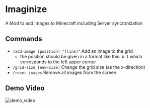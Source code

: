 # Imaginize 

A Mod to add images to Minecraft including Server syncronization

## Commands

- `/add-image [position] "[link]"` Add an image to the grid
  - the position should be given in a format like this: `A-1` which corresponds to the left upper corner
- `/grid-size [new-size]` Change the grid size (as the x-direction)
- `/reset-images` Remove all images from the screen

## Demo Video

![demo_video](img/imaginize_mod_dem.gif)

